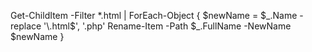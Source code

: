 <!-- to convert file from html to php run this command -->

Get-ChildItem -Filter *.html | ForEach-Object {
    $newName = $_.Name -replace '\.html$', '.php'
    Rename-Item -Path $_.FullName -NewName $newName
}